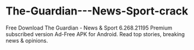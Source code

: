 # The-Guardian---News-Sport-crack
Free Download The Guardian - News &amp; Sport 6.268.21195 Premium subscribed version Ad-Free APK for Android. Read top stories, breaking news &amp; opinions.
